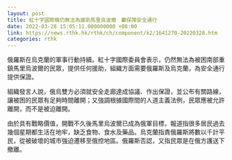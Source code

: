 ```yaml
---
layout: post
title: 紅十字國際稱仍無法為援助馬里烏波爾　籲保障安全通行
date: 2022-03-28 15:05:11.000000000 +08:00
link: https://news.rthk.hk/rthk/ch/component/k2/1641270-20220328.htm
categories: rthk
---
```


俄羅斯在烏克蘭的軍事行動持續。紅十字國際委員會表示，仍然無法為被困南部重鎮馬里烏波爾的民眾，提供任何援助，組織方面需要俄羅斯及烏克蘭，為安全通行提供保證。

組織發言人說，俄烏雙方必須就安全走廊達成協議、作出保證，並公布有關路線，讓被困的民眾有足夠時間離開；又強調根據國際間的人道主義法例，民眾應被允許離開，而不是被迫離開。

由於具有戰略價值，開戰不久後馬里烏波爾已成為俄軍目標，報道指很多居民過去幾個星期都生活在地牢，缺乏食物、食水及藥品。烏克蘭指責俄羅斯將數以千計平民，從被破壞的城市強迫遷移至俄控地區。俄羅斯否認，又指民眾是在俄方護送下撤離。
